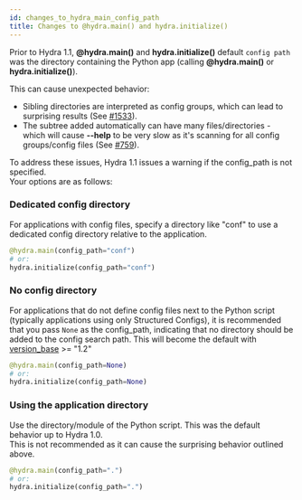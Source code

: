 ```yaml
---
id: changes_to_hydra_main_config_path
title: Changes to @hydra.main() and hydra.initialize()
---
```


Prior to Hydra 1.1, **@hydra.main()** and **hydra.initialize()** default `config path` was the directory containing the Python app (calling **@hydra.main()** or **hydra.initialize()**).

This can cause unexpected behavior:
- Sibling directories are interpreted as config groups, which can lead to surprising results (See [#1533](https://github.com/facebookresearch/hydra/issues/1533)).
- The subtree added automatically can have many files/directories - which will cause **--help** to be very slow as it's scanning for all config groups/config files (See [#759](https://github.com/facebookresearch/hydra/issues/759)).

To address these issues, Hydra 1.1 issues a warning if the config_path is not specified.  
Your options are as follows:

### Dedicated config directory
For applications with config files, specify a directory like "conf" to use a dedicated config directory relative to the application.
```python
@hydra.main(config_path="conf")
# or:
hydra.initialize(config_path="conf")
```

### No config directory
For applications that do not define config files next to the Python script (typically applications using only Structured Configs), it is recommended that
you pass `None` as the config_path, indicating that no directory should be added to the config search path.
This will become the default with [version_base](../version_base.md) >= "1.2"
```python
@hydra.main(config_path=None)
# or:
hydra.initialize(config_path=None)
```

### Using the application directory
Use the directory/module of the Python script.
This was the default behavior up to Hydra 1.0.  
This is not recommended as it can cause the surprising behavior outlined above.

```python
@hydra.main(config_path=".")
# or:
hydra.initialize(config_path=".")
```
